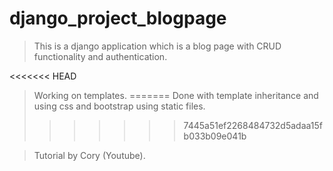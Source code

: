 # django_project_blogpage

> This is a django application which is a blog page with CRUD functionality and authentication. 

<<<<<<< HEAD
> Working on templates.
=======
> Done with template inheritance and using css and bootstrap using static files. 
>>>>>>> 7445a51ef2268484732d5adaa15fb033b09e041b

> Tutorial by Cory (Youtube).  
